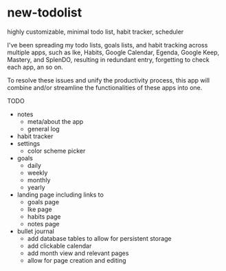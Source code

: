 # new-todolist

highly customizable, minimal todo list, habit tracker, scheduler

I've been spreading my todo lists, goals lists, and habit tracking across multiple apps, such as Ike, Habits, Google Calendar, Egenda, Google Keep, Mastery, and SplenDO, resulting in redundant entry, forgetting to check each app, an so on.

To resolve these issues and unify the productivity process, this app will combine and/or streamline the functionalities of these apps into one. 

TODO
- notes
    - meta/about the app
    - general log
- habit tracker
- settings
    - color scheme picker
- goals
    - daily
    - weekly
    - monthly
    - yearly
- landing page including links to
    - goals page
    - Ike page
    - habits page
    - notes page
- bullet journal
    - add database tables to allow for persistent storage
    - add clickable calendar
    - add month view and relevant pages
    - allow for page creation and editing
